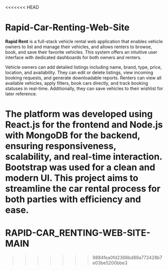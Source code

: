 <<<<<<< HEAD
# Rapid-Car-Renting-Web-Site

**Rapid Rent** is a full-stack vehicle rental web application that enables vehicle owners to list and manage their vehicles, and allows renters to browse, book, and save their favorite vehicles. This system offers an intuitive user interface with dedicated dashboards for both owners and renters.

Vehicle owners can add detailed listings including name, brand, type, price, location, and availability. They can edit or delete listings, view incoming booking requests, and generate downloadable reports. Renters can view all available vehicles, apply filters, book cars directly, and track booking statuses in real-time. Additionally, they can save vehicles to their wishlist for later reference.

The platform was developed using **React.js** for the frontend and **Node.js with MongoDB** for the backend, ensuring responsiveness, scalability, and real-time interaction. Bootstrap was used for a clean and modern UI. This project aims to streamline the car rental process for both parties with efficiency and ease.
=======
# RAPID-CAR_RENTING-WEB-SITE-MAIN
>>>>>>> 9884fea0fd2368bd89a772428b7e03be5200bbe3
